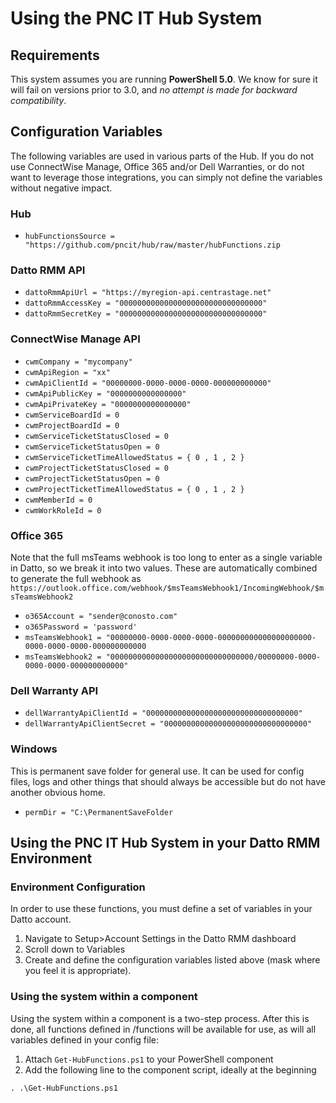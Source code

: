 # Using the PNC IT Hub System
## Requirements
This system assumes you are running **PowerShell 5.0**. We know for sure it will fail on versions prior to 3.0, and *no attempt is made for backward compatibility*.

## Configuration Variables
The following variables are used in various parts of the Hub. If you do not use ConnectWise Manage, Office 365 and/or Dell Warranties, or do not want to leverage those integrations, you can simply not define the variables without negative impact.

### Hub
* `hubFunctionsSource = "https://github.com/pncit/hub/raw/master/hubFunctions.zip`

### Datto RMM API
* `dattoRmmApiUrl = "https://myregion-api.centrastage.net"`
* `dattoRmmAccessKey = "00000000000000000000000000000000"`
* `dattoRmmSecretKey = "00000000000000000000000000000000"`

### ConnectWise Manage API
* `cwmCompany = "mycompany"`
* `cwmApiRegion = "xx"`
* `cwmApiClientId = "00000000-0000-0000-0000-000000000000"`
* `cwmApiPublicKey = "0000000000000000"`
* `cwmApiPrivateKey = "0000000000000000"`
* `cwmServiceBoardId = 0`
* `cwmProjectBoardId = 0`
* `cwmServiceTicketStatusClosed = 0`
* `cwmServiceTicketStatusOpen = 0`
* `cwmServiceTicketTimeAllowedStatus = { 0 , 1 , 2 }`
* `cwmProjectTicketStatusClosed = 0`
* `cwmProjectTicketStatusOpen = 0`
* `cwmProjectTicketTimeAllowedStatus = { 0 , 1 , 2 }`
* `cwmMemberId = 0`
* `cwmWorkRoleId = 0`

### Office 365
Note that the full msTeams webhook is too long to enter as a single variable in Datto, so we break it into two values. These are automatically combined to generate the full webhook as `https://outlook.office.com/webhook/$msTeamsWebhook1/IncomingWebhook/$msTeamsWebhook2`

* `o365Account = "sender@conosto.com"`
* `o365Password = 'password'`
* `msTeamsWebhook1 = "00000000-0000-0000-0000-000000000000000000000-0000-0000-0000-000000000000`
* `msTeamsWebhook2 = "00000000000000000000000000000000/00000000-0000-0000-0000-000000000000"`

### Dell Warranty API
* `dellWarrantyApiClientId = "0000000000000000000000000000000000"`
* `dellWarrantyApiClientSecret = "00000000000000000000000000000000"`

### Windows
This is permanent save folder for general use. It can be used for config files, logs and other things that should always be accessible but do not have another obvious home.
* `permDir = "C:\PermanentSaveFolder`
## Using the PNC IT Hub System in your Datto RMM Environment

### Environment Configuration
In order to use these functions, you must define a set of variables in your Datto account. 

1. Navigate to Setup>Account Settings in the Datto RMM dashboard
2. Scroll down to Variables
3. Create and define the configuration variables listed above (mask where you feel it is appropriate). 

### Using the system within a component
Using the system within a component is a two-step process. After this is done, all functions defined in /functions will be available for use, as will all variables defined in your config file:
1. Attach `Get-HubFunctions.ps1` to your PowerShell component
2. Add the following line to the component script, ideally at the beginning
```
. .\Get-HubFunctions.ps1
```
